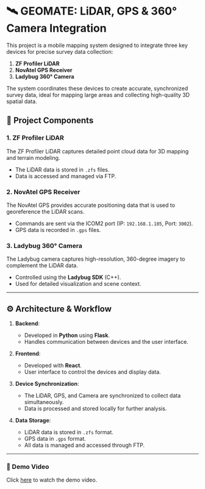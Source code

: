 # 🛰️ GEOMATE: LiDAR, GPS & 360° Camera Integration

This project is a mobile mapping system designed to integrate three key devices for precise survey data collection:  
1. **ZF Profiler LiDAR**  
2. **NovAtel GPS Receiver**  
3. **Ladybug 360° Camera**

The system coordinates these devices to create accurate, synchronized survey data, ideal for mapping large areas and collecting high-quality 3D spatial data.

## 🔧 Project Components

### 1. **ZF Profiler LiDAR**
The ZF Profiler LiDAR captures detailed point cloud data for 3D mapping and terrain modeling.  
- The LiDAR data is stored in `.zfs` files.
- Data is accessed and managed via FTP.

### 2. **NovAtel GPS Receiver**
The NovAtel GPS provides accurate positioning data that is used to georeference the LiDAR scans.
- Commands are sent via the ICOM2 port (IP: `192.168.1.105`, Port: `3002`).
- GPS data is recorded in `.gps` files.

### 3. **Ladybug 360° Camera**
The Ladybug camera captures high-resolution, 360-degree imagery to complement the LiDAR data.  
- Controlled using the **Ladybug SDK** (C++).
- Used for detailed visualization and scene context.

---

## ⚙️ Architecture & Workflow

1. **Backend**: 
   - Developed in **Python** using **Flask**.
   - Handles communication between devices and the user interface.

2. **Frontend**: 
   - Developed with **React**.
   - User interface to control the devices and display data.

3. **Device Synchronization**: 
   - The LiDAR, GPS, and Camera are synchronized to collect data simultaneously.
   - Data is processed and stored locally for further analysis.

4. **Data Storage**:
   - LiDAR data is stored in `.zfs` format.
   - GPS data in `.gps` format.
   - All data is managed and accessed through FTP.

---
### 🎥 Demo Video

Click [here](demo/demo-video.mp4) to watch the demo video.

